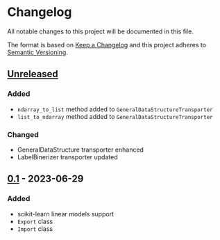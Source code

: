 # Changelog
All notable changes to this project will be documented in this file.

The format is based on [Keep a Changelog](http://keepachangelog.com/en/1.0.0/)
and this project adheres to [Semantic Versioning](http://semver.org/spec/v2.0.0.html).

## [Unreleased]
### Added
- `ndarray_to_list` method added to `GeneralDataStructureTransporter`
- `list_to_ndarray` method added to `GeneralDataStructureTransporter` 
### Changed
- GeneralDataStructure transporter enhanced
- LabelBinerizer transporter updated
## [0.1] - 2023-06-29
### Added
- scikit-learn linear models support
- `Export` class
- `Import` class


[Unreleased]: https://github.com/openscilab/pymilo/compare/v0.1...dev
[0.1]: https://github.com/openscilab/pymilo/compare/e887108...v0.1

